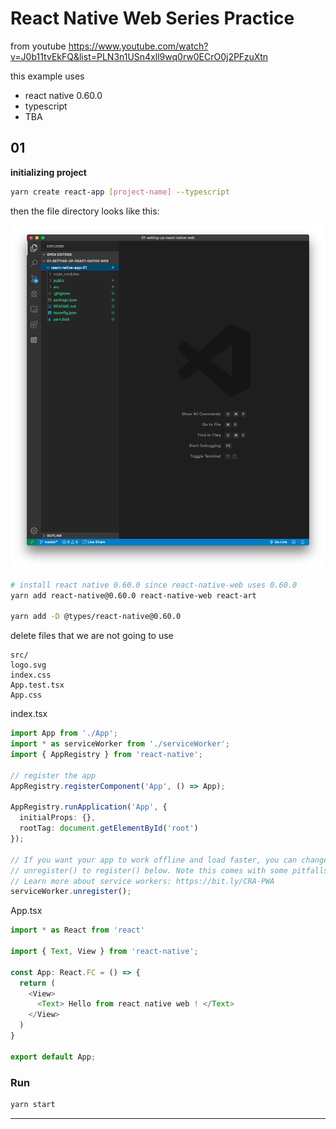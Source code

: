 # React Native Web Series Practice

from youtube https://www.youtube.com/watch?v=J0b11tvEkFQ&list=PLN3n1USn4xll9wq0rw0ECrO0j2PFzuXtn

this example uses

- react native 0.60.0
- typescript
- TBA

## 01 

**initializing project**

```bash
yarn create react-app [project-name] --typescript
```

then the file directory looks like this:

![img01](./assets/01.png)


```bash
# install react native 0.60.0 since react-native-web uses 0.60.0
yarn add react-native@0.60.0 react-native-web react-art

yarn add -D @types/react-native@0.60.0
```

delete files that we are not going to use

```
src/
logo.svg
index.css
App.test.tsx
App.css
```

index.tsx

```typescript
import App from './App';
import * as serviceWorker from './serviceWorker';
import { AppRegistry } from 'react-native';

// register the app
AppRegistry.registerComponent('App', () => App);

AppRegistry.runApplication('App', {
  initialProps: {},
  rootTag: document.getElementById('root')
});

// If you want your app to work offline and load faster, you can change
// unregister() to register() below. Note this comes with some pitfalls.
// Learn more about service workers: https://bit.ly/CRA-PWA
serviceWorker.unregister();
```

App.tsx

```typescript
import * as React from 'react'

import { Text, View } from 'react-native';

const App: React.FC = () => {
  return (
    <View>
      <Text> Hello from react native web ! </Text>
    </View>
  )
}

export default App;
```

### Run

```bash
yarn start
```

---
